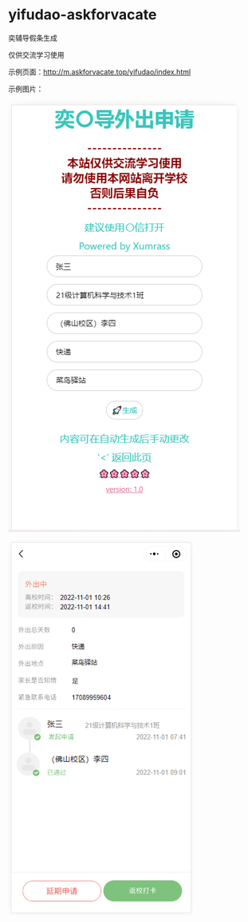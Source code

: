# yifudao-askforvacate
奕辅导假条生成

仅供交流学习使用

示例页面：http://m.askforvacate.top/yifudao/index.html

示例图片：

![sample1](./sample1.png)

![sample2](./sample2.png)
